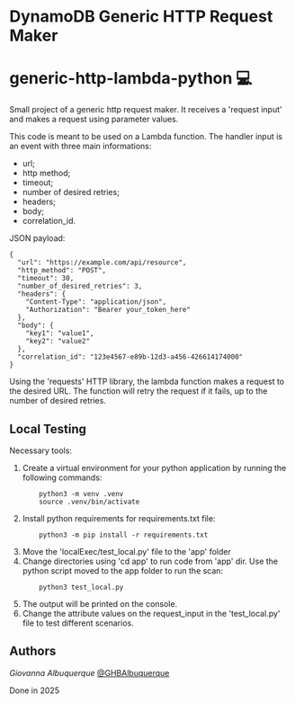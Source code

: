 # DynamoDB Generic HTTP Request Maker
# generic-http-lambda-python 💻
Small project of a generic http request maker. It receives a 'request input' and makes a request using parameter values.

This code is meant to be used on a Lambda function. The handler input is an event with three main informations:

- url;
- http method;
- timeout;
- number of desired retries;
- headers;
- body;
- correlation_id.

JSON payload:
```
{
  "url": "https://example.com/api/resource",
  "http_method": "POST",
  "timeout": 30,
  "number_of_desired_retries": 3,
  "headers": {
    "Content-Type": "application/json",
    "Authorization": "Bearer your_token_here"
  },
  "body": {
    "key1": "value1",
    "key2": "value2"
  },
  "correlation_id": "123e4567-e89b-12d3-a456-426614174000"
}
```

Using the 'requests' HTTP library, the lambda function makes a request to the desired URL. The function will retry the request if it fails, up to the number of desired retries.

## Local Testing 

Necessary tools:

1) Create a virtual environment for your python application by running the following commands:
    ```
        python3 -m venv .venv
        source .venv/bin/activate
    ```
2) Install python requirements for requirements.txt file:
    ```
        python3 -m pip install -r requirements.txt
    ```
3) Move the 'localExec/test_local.py' file to the 'app' folder
4) Change directories using 'cd app' to run code from 'app' dir. Use the python script moved to the app folder to run the scan:
    ```
        python3 test_local.py
    ```
5) The output will be printed on the console.
6) Change the attribute values on the request_input in the 'test_local.py' file to test different scenarios.


## Authors

*Giovanna Albuquerque* [@GHBAlbuquerque](https://github.com/GHBAlbuquerque)

Done in 2025